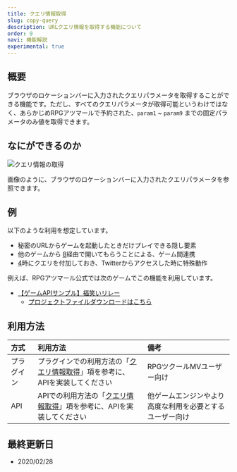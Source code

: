 ```yaml
---
title: クエリ情報取得
slug: copy-query
description: URLクエリ情報を取得する機能について
order: 9
navi: 機能解説
experimental: true
---
```

    
## 概要
ブラウザのロケーションバーに入力されたクエリパラメータを取得することができる機能です。ただし、すべてのクエリパラメータが取得可能というわけではなく、あらかじめRPGアツマールで予約された、`param1` ~ `param9` までの固定パラメータのみ値を取得できます。
    
## なにができるのか
![クエリ情報の取得](/images/copyquery_example.png)
  
画像のように、ブラウザのロケーションバーに入力されたクエリパラメータを参照できます。
    
## 例
以下のような利用を想定しています。
 - 秘密のURLからゲームを起動したときだけプレイできる隠し要素
 - 他のゲームから [8](/)経由で開いてもらうことによる、ゲーム間連携
 - [4](/)時にクエリを付加しておき、Twitterからアクセスした時に特殊動作
  
例えば、RPGアツマール公式では次のゲームでこの機能を利用しています。
 - [【ゲームAPIサンプル】福笑いリレー](https://game.nicovideo.jp/atsumaru/games/gm11139)
    - [プロジェクトファイルダウンロードはこちら](/download/sample-projects#Tweetquery)
    
## 利用方法

方式|利用方法|備考
:---|:---|:---
プラグイン|プラグインでの利用方法の「[クエリ情報取得](/plugins/copy-query)」項を参考に、APIを実装してください|RPGツクールMVユーザー向け
API|APIでの利用方法の「[クエリ情報取得](/apis/copy-query)」項を参考に、APIを実装してください|他ゲームエンジンやより高度な利用を必要とするユーザー向け

    
## 最終更新日
 - 2020/02/28
